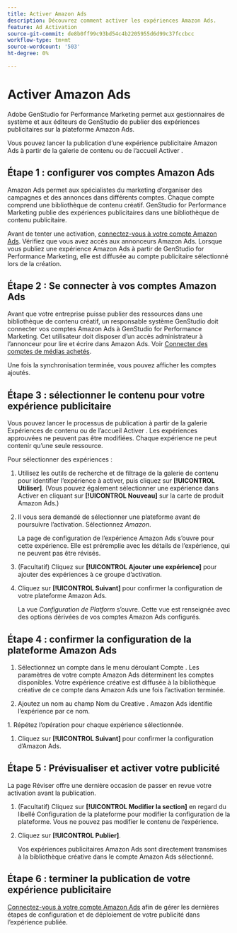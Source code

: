 ```yaml
---
title: Activer Amazon Ads
description: Découvrez comment activer les expériences Amazon Ads.
feature: Ad Activation
source-git-commit: de8b0ff99c93bd54c4b2205955d6d99c37fccbcc
workflow-type: tm+mt
source-wordcount: '503'
ht-degree: 0%

---
```


# Activer Amazon Ads

Adobe GenStudio for Performance Marketing permet aux gestionnaires de système et aux éditeurs de GenStudio de publier des expériences publicitaires sur la plateforme Amazon Ads.

Vous pouvez lancer la publication d’une expérience publicitaire Amazon Ads à partir de la galerie de contenu ou de l’accueil Activer .

## Étape 1 : configurer vos comptes Amazon Ads

Amazon Ads permet aux spécialistes du marketing d’organiser des campagnes et des annonces dans différents comptes. Chaque compte comprend une bibliothèque de contenu créatif. GenStudio for Performance Marketing publie des expériences publicitaires dans une bibliothèque de contenu publicitaire.

Avant de tenter une activation, [connectez-vous à votre compte Amazon Ads][1]. Vérifiez que vous avez accès aux annonceurs Amazon Ads. Lorsque vous publiez une expérience Amazon Ads à partir de GenStudio for Performance Marketing, elle est diffusée au compte publicitaire sélectionné lors de la création.

## Étape 2 : Se connecter à vos comptes Amazon Ads

Avant que votre entreprise puisse publier des ressources dans une bibliothèque de contenu créatif, un responsable système GenStudio doit connecter vos comptes Amazon Ads à GenStudio for Performance Marketing. Cet utilisateur doit disposer d’un accès administrateur à l’annonceur pour lire et écrire dans Amazon Ads. Voir [Connecter des comptes de médias achetés][2].

Une fois la synchronisation terminée, vous pouvez afficher les comptes ajoutés.

## Étape 3 : sélectionner le contenu pour votre expérience publicitaire

Vous pouvez lancer le processus de publication à partir de la galerie Expériences de contenu ou de l’accueil Activer . Les expériences approuvées ne peuvent pas être modifiées. Chaque expérience ne peut contenir qu’une seule ressource.

Pour sélectionner des expériences :

1. Utilisez les outils de recherche et de filtrage de la galerie de contenu pour identifier l’expérience à activer, puis cliquez sur **[!UICONTROL Utiliser]**. (Vous pouvez également sélectionner une expérience dans Activer en cliquant sur **[!UICONTROL Nouveau]** sur la carte de produit Amazon Ads.)

1. Il vous sera demandé de sélectionner une plateforme avant de poursuivre l’activation. Sélectionnez _Amazon_.

   La page de configuration de l’expérience Amazon Ads s’ouvre pour cette expérience. Elle est préremplie avec les détails de l’expérience, qui ne peuvent pas être révisés.

1. (Facultatif) Cliquez sur **[!UICONTROL Ajouter une expérience]** pour ajouter des expériences à ce groupe d’activation.

1. Cliquez sur **[!UICONTROL Suivant]** pour confirmer la configuration de votre plateforme Amazon Ads.

   La vue _Configuration de Platform_ s’ouvre. Cette vue est renseignée avec des options dérivées de vos comptes Amazon Ads configurés.

## Étape 4 : confirmer la configuration de la plateforme Amazon Ads

1. Sélectionnez un compte dans le menu déroulant Compte . Les paramètres de votre compte Amazon Ads déterminent les comptes disponibles. Votre expérience créative est diffusée à la bibliothèque créative de ce compte dans Amazon Ads une fois l’activation terminée.

1. Ajoutez un nom au champ Nom du Creative . Amazon Ads identifie l’expérience par ce nom.

&#x200B;1. Répétez l’opération pour chaque expérience sélectionnée.

1. Cliquez sur **[!UICONTROL Suivant]** pour confirmer la configuration d’Amazon Ads.

## Étape 5 : Prévisualiser et activer votre publicité

La page Réviser offre une dernière occasion de passer en revue votre activation avant la publication.

1. (Facultatif) Cliquez sur **[!UICONTROL Modifier la section]** en regard du libellé Configuration de la plateforme pour modifier la configuration de la plateforme. Vous ne pouvez pas modifier le contenu de l’expérience.

1. Cliquez sur **[!UICONTROL Publier]**.

   Vos expériences publicitaires Amazon Ads sont directement transmises à la bibliothèque créative dans le compte Amazon Ads sélectionné.

## Étape 6 : terminer la publication de votre expérience publicitaire

[Connectez-vous à votre compte Amazon Ads][1] afin de gérer les dernières étapes de configuration et de déploiement de votre publicité dans l’expérience publiée.

[1]: https://advertising.amazon.com/
[2]: /help/user-guide/connectors/connect-channel.md
